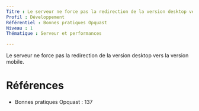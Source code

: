 ```yaml
---
Titre : Le serveur ne force pas la redirection de la version desktop vers la version mobile.
Profil : Développement
Référentiel : Bonnes pratiques Opquast
Niveau : 1
Thématique : Serveur et performances

---
```

Le serveur ne force pas la redirection de la version desktop vers la version mobile.

# Références

*   Bonnes pratiques Opquast : 137
